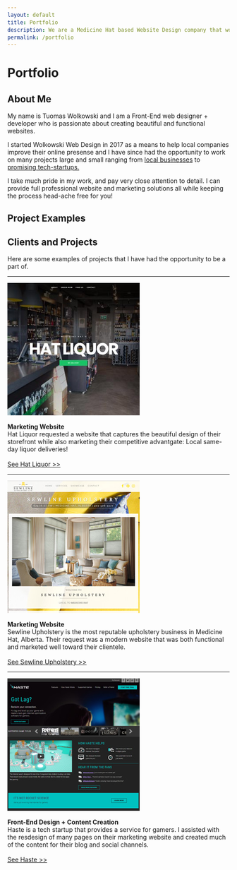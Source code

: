 ```yaml
---
layout: default
title: Portfolio
description: We are a Medicine Hat based Website Design company that works with clients on projects large and small internationally. See our portfolio today!
permalink: /portfolio
---
```

<div class="scroll scroll-portfolio-first">
	<h1>Portfolio</h1>
</div>
<div class="scroll scroll-block">
				<div class="content">
				<h2>About Me</h2>
				<p>My name is Tuomas Wolkowski and I am a Front-End web designer + developer who is passionate about creating beautiful and functional websites.</p>
				<p>I started Wolkowski Web Design in 2017 as a means to help local companies improve their online presense and I have since had the opportunity to work on many projects large and small ranging from <a href="#projects" onclick="return false;">local businesses</a> to <a href="#projects">promising tech-startups.</a></p> <p>	I take much pride in my work, and pay very close attention to detail. I can provide full professional website and marketing solutions all while keeping the process head-ache free for you!</p> 
</div> 
</div> 

<div class="scroll scroll-portfolio-second" id="projects">
	<h2 id="large-text">Project Examples</h2>
</div>

<div class="scroll scroll-block">
	<div class="content">
	<h2>Clients and Projects</h2>
	<p>Here are some examples of projects that I have had the opportunity to be a part of.</p>
</div>
	<div class="content clients">
					<div class="box">
									<hr>
									<a target="_blank" href="https://www.hatliquor.ca">
													<img src="/assets/images/ww-hatliquor.jpg"></a>
									<p><strong>Marketing Website</strong><br>Hat Liquor requested a website that captures the beautiful design of their storefront while also marketing their competitive advantgate: Local same-day liquor deliveries!<br><br><a target="_blank" href="https://www.hatliquor.ca">See Hat Liquor >></a></p>
					</div>
					<div class="box">
									<hr>
									<a target="_blank" href="https://www.sewline.ca"><img src="/assets/images/ww-sewline.jpg"></a>
								 	<p><strong>Marketing Website</strong><br>Sewline Upholstery is the most reputable upholstery business in Medicine Hat, Alberta. Their request was a modern website that was both functional and marketed well toward their clientele.<br><br><a target="_blank" href="https://www.sewline.ca">See Sewline Upholstery >></a></p> 
					</div>
		<div class="box">
						<hr>
										<a target="_blank" href="https://haste.net">
										<img src="/assets/images/ww-haste.jpg"></a>
			<p><strong>Front-End Design + Content Creation</strong><br>Haste is a tech startup that provides a service for gamers. I assisted with the resdesign of many pages on their marketing website and created much of the content for their blog and social channels.<br><br><a target="_blank" href="https://haste.net">See Haste >></a></p>
		</div>
</div>
</div>
